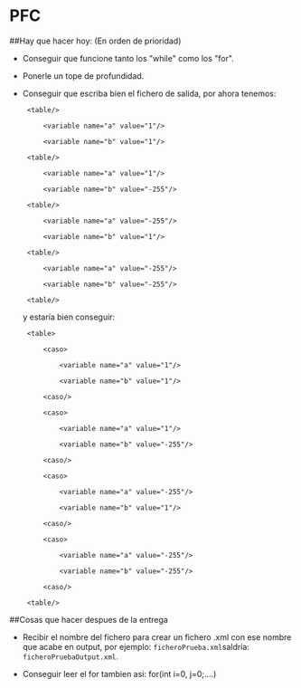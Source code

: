 PFC
===

##Hay que hacer hoy: (En orden de prioridad)

 - Conseguir que funcione tanto los "while" como los "for".

 - Ponerle un tope de profundidad.

 - Conseguir que escriba bien el fichero de salida, por ahora tenemos:
 	
	 	<table/>
			
			<variable name="a" value="1"/>
			
			<variable name="b" value="1"/>
			
		<table/>

			<variable name="a" value="1"/>

			<variable name="b" value="-255"/>

		<table/>

			<variable name="a" value="-255"/>

			<variable name="b" value="1"/>

		<table/>

			<variable name="a" value="-255"/>

			<variable name="b" value="-255"/>

		<table/>

	y estaría bien conseguir:

		<table>

			<caso>
				
				<variable name="a" value="1"/>
				
				<variable name="b" value="1"/>
				
			<caso/>

			<caso>

				<variable name="a" value="1"/>

				<variable name="b" value="-255"/>

			<caso/>

			<caso>

				<variable name="a" value="-255"/>

				<variable name="b" value="1"/>

			<caso/>

			<caso>

				<variable name="a" value="-255"/>

				<variable name="b" value="-255"/>

			<caso/>

		<table/>

##Cosas que hacer despues de la entrega
 
 - Recibir el nombre del fichero para crear un fichero .xml con ese nombre que acabe en output, por ejemplo: `ficheroPrueba.xml`saldría: `ficheroPruebaOutput.xml`.

 - Conseguir leer el for tambien asi: for(int i=0, j=0;....)